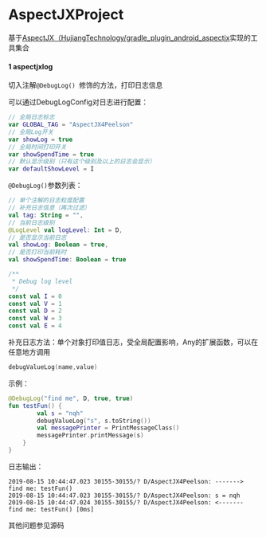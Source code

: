 # AspectJXProject

基于[AspectJX（HujiangTechnology/gradle_plugin_android_aspectjx](https://github.com/HujiangTechnology/gradle_plugin_android_aspectjx)实现的工具集合

#### 1 aspectjxlog

切入注解`@DebugLog() `修饰的方法，打印日志信息

可以通过DebugLogConfig对日志进行配置：

```kotlin
// 全局日志标志
var GLOBAL_TAG = "AspectJX4Peelson"
// 全局Log开关
var showLog = true
// 全局时间打印开关
var showSpendTime = true
// 默认显示级别（只有这个级别及以上的日志会显示）
var defaultShowLevel = I
```

`@DebugLog()`参数列表：

```kotlin
// 单个注解的日志粒度配置
// 补充日志信息（再次过滤）
val tag: String = "",
// 当前日志级别
@LogLevel val logLevel: Int = D,
// 是否显示当前日志
val showLog: Boolean = true,
// 是否打印当前耗时
val showSpendTime: Boolean = true
```

```kotlin
/**
 * Debug log level
 */
const val I = 0
const val V = 1
const val D = 2
const val W = 3
const val E = 4
```

补充日志方法：单个对象打印值日志，受全局配置影响，Any的扩展函数，可以在任意地方调用

```kotlin
debugValueLog(name,value)
```

示例：

```kotlin
@DebugLog("find me", D, true, true)
fun testFun() {
        val s = "nqh"
        debugValueLog("s", s.toString())
        val messagePrinter = PrintMessageClass()
        messagePrinter.printMessage(s)
    }
}
```

日志输出：

```
2019-08-15 10:44:47.023 30155-30155/? D/AspectJX4Peelson: -------> find me: testFun()
2019-08-15 10:44:47.023 30155-30155/? D/AspectJX4Peelson: s = nqh
2019-08-15 10:44:47.024 30155-30155/? D/AspectJX4Peelson: <------- find me: testFun() [0ms]

```

其他问题参见源码

